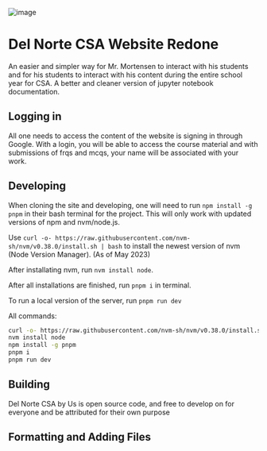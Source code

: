 ![image](https://github.com/TristanCopley/delnorte-csa/assets/89225438/bc74339e-0ce7-45eb-88be-42ecec4a95d5)

# Del Norte CSA Website Redone

An easier and simpler way for Mr. Mortensen to interact with his students and for his students to interact with his content during the entire school year for CSA. A better and cleaner version of jupyter notebook documentation.

## Logging in

All one needs to access the content of the website is signing in through Google. With a login, you will be able to access the course material and with submissions of frqs and mcqs, your name will be associated with your work.


## Developing

When cloning the site and developing, one will need to run ` npm install -g pnpm ` in their bash terminal for the project. This will only work with updated versions of npm and nvm/node.js.  

Use ` curl -o- https://raw.githubusercontent.com/nvm-sh/nvm/v0.38.0/install.sh | bash ` to install the newest version of nvm (Node Version Manager). 
(As of May 2023)  

After installating nvm, run ` nvm install node `.  

After all installations are finished, run ` pnpm i ` in terminal.

To run a local version of the server, run ` pnpm run dev `

All commands:

```bash
curl -o- https://raw.githubusercontent.com/nvm-sh/nvm/v0.38.0/install.sh | bash
nvm install node
npm install -g pnpm
pnpm i
pnpm run dev
```

## Building

Del Norte CSA by Us is open source code, and free to develop on for everyone and be attributed for their own purpose

## Formatting and Adding Files

